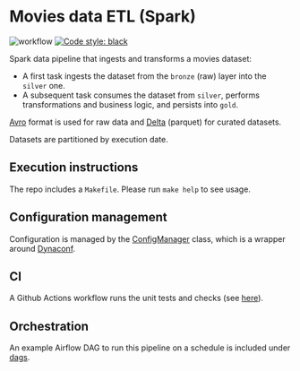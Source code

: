 # Movies data ETL (Spark)
![workflow](https://github.com/guidok91/spark-movies-etl/actions/workflows/python-app.yml/badge.svg)
[![Code style: black](https://img.shields.io/badge/code%20style-black-000000.svg)](https://github.com/psf/black)

Spark data pipeline that ingests and transforms a movies dataset:
 - A first task ingests the dataset from the `bronze` (raw) layer into the `silver` one.
 - A subsequent task consumes the dataset from `silver`, performs transformations and business logic, and persists into `gold`.

[Avro](https://avro.apache.org/) format is used for raw data and [Delta](https://delta.io/) (parquet) for curated datasets.

Datasets are partitioned by execution date.

## Execution instructions
The repo includes a `Makefile`. Please run `make help` to see usage.

## Configuration management
Configuration is managed by the [ConfigManager](spark_movies_etl/config/config_manager.py) class, which is a wrapper around [Dynaconf](https://www.dynaconf.com/).

## CI
A Github Actions workflow runs the unit tests and checks (see [here](https://github.com/guidok91/spark-movies-etl/actions)).

## Orchestration
An example Airflow DAG to run this pipeline on a schedule is included under [dags](dags/movies.py).
